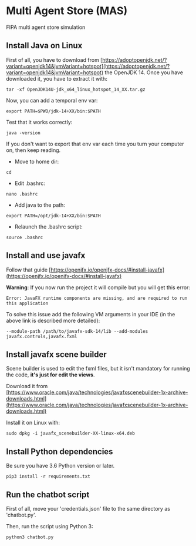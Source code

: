 # Multi Agent Store (MAS)
FIPA multi agent store simulation


## Install Java on Linux

First of all, you have to download from [https://adoptopenjdk.net/?variant=openjdk14&jvmVariant=hotspot](https://adoptopenjdk.net/?variant=openjdk14&jvmVariant=hotspot) the OpenJDK 14.
Once you have downloaded it, you have to extract it with:

`tar -xf OpenJDK14U-jdk_x64_linux_hotspot_14_XX.tar.gz`

Now, you can add a temporal env var:

`export PATH=$PWD/jdk-14+XX/bin:$PATH`

Test that it works correctly:

`java -version`

If you don't want to export that env var each time you turn your computer on, then keep reading.

* Move to home dir:

`cd`

* Edit .bashrc:

`nano .bashrc`

* Add java to the path:

`export PATH=/opt/jdk-14+XX/bin:$PATH`

* Relaunch the .bashrc script:

`source .bashrc`


## Install and use javafx

Follow that guide [https://openjfx.io/openjfx-docs/#install-javafx](https://openjfx.io/openjfx-docs/#install-javafx)

**Warning**: If you now run the project it will compile but you will get this error:

`Error: JavaFX runtime components are missing, and are required to run this application`

To solve this issue add the following VM arguments in your IDE (in the above link is described more detailed):

`--module-path /path/to/javafx-sdk-14/lib --add-modules javafx.controls,javafx.fxml`

## Install javafx scene builder

Scene builder is used to edit the fxml files, but it isn't mandatory for running the code, **it's just for edit the views**.

Download it from [https://www.oracle.com/java/technologies/javafxscenebuilder-1x-archive-downloads.html](https://www.oracle.com/java/technologies/javafxscenebuilder-1x-archive-downloads.html)

Install it on Linux with:

`sudo dpkg -i javafx_scenebuilder-XX-linux-x64.deb`

## Install Python dependencies

Be sure you have 3.6 Python version or later.

`pip3 install -r requirements.txt`


## Run the chatbot script

First of all, move your 'credentials.json' file to the same directory as 'chatbot.py'.

Then, run the script using Python 3:

`python3 chatbot.py`
